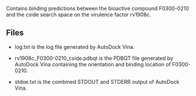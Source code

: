Contains binding predictions between the bioactive compound F0300-0210 and the cside search space on the virulence factor rv1908c.

## Files

- log.txt is the log file generated by AutoDock Vina.

- rv1908c_F0300-0210_cside.pdbqt is the PDBQT file generated by AutoDock Vina containing the orientation and binding location of F0300-0210.

- stdoe.txt is the combined STDOUT and STDERR output of AutoDock Vina.

